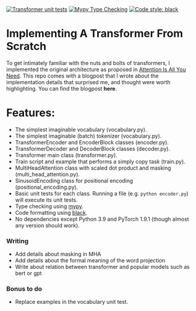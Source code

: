 [![Transformer unit tests](https://github.com/jsbaan/transformer-from-scratch/actions/workflows/unit-tests.yml/badge.svg)](https://github.com/jsbaan/transformer-from-scratch/actions/workflows/unit-tests.yml)
[![Mypy Type Checking](https://github.com/jsbaan/transformer-from-scratch/actions/workflows/mypy-type-checking.yml/badge.svg)](https://github.com/jsbaan/transformer-from-scratch/actions/workflows/mypy-type-checking.yml)
<a href="https://github.com/psf/black"><img alt="Code style: black" src="https://img.shields.io/badge/code%20style-black-000000.svg"></a>

# Implementing A Transformer From Scratch
To get intimately familiar with the nuts and bolts of transformers, I implemented the original architecture as proposed in [Attention Is All You Need](https://arxiv.org/abs/1706.03762). This repo comes with a blogpost that I wrote about the implementation details that surprised me, and thought were worth highlighting. You can find the blogpost **here**.

# Features:
- The simplest imaginable vocabulary (vocabulary.py).
- The simplest imaginable (batch) tokenizer (vocabulary.py).
- TransformerEncoder and EncoderBlock classes (encoder.py).
- TransformerDecoder and DecoderBlock classes (decoder.py).
- Transformer main class (transformer.py).
- Train script and example that performs a simply copy task (train.py).
- MultiHeadAttention class with scaled dot product and masking (multi_head_attention.py).
- SinusoidEncoding class for positional encoding (positional_encoding.py).
- Basic unit tests for each class. Running a file (e.g. `python encoder.py`) will execute its unit tests.
- Type checking using [mypy](https://mypy.readthedocs.io/en/stable/). 
- Code formatting using [black](https://github.com/psf/black).
- No dependencies except Python 3.9 and PyTorch 1.9.1 (though almost any version should work).

### Writing
- Add details about masking in MHA
- Add details about the formal meaning of the word projection
- Write about relation between transformer and popular models such as bert or gpt

### Bonus to do
- Replace examples in the vocabulary unit test.